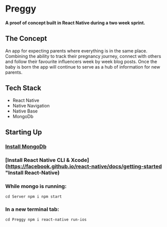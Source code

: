 # Preggy

**A proof of concept built in React Native during a two week sprint.**

## The Concept
An app for expecting parents where everything is in the same place.
Combining the ability to track their pregnancy journey, connect with others and follow their favourite influencers week by week blog posts. 
Once the baby is born the app will continue to serve as a hub of information for new parents.

## Tech Stack
* React Native
* Native Navigation
* Native Base
* MongoDb

## Starting Up

### [Install MongoDb](https://treehouse.github.io/installation-guides/mac/mongo-mac.html "Install MongoDb")
### [Install React Native CLI & Xcode] (https://facebook.github.io/react-native/docs/getting-started "Install React-Native)

### While mongo is running:
`cd Server
npm i
npm start`

### In a new terminal tab: 
`cd Preggy
npm i
react-native run-ios`
